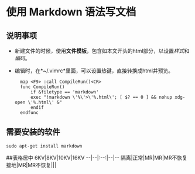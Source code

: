 <head>
<title>MarkDown File</title>
<meta http-equiv="content-type" content="text/html; charset=UTF-8">
<link href="mkd.css" rel="stylesheet" type="text/css">
</head>

使用 Markdown 语法写文档
========================

说明事项
--------

* 新建文件的时候，使用**文件模板**，包含如本文开头的html部分，以设置*样式*和*编码*。
* 编辑时，在*~/.vimrc*里面，可以设置热键，直接转换成html并预览。

		map <F9> :call CompileRun()<CR>
		func CompileRun() 
			if &filetype == 'markdown'
			exec "!markdown \'%\'>\'%.html\'; [ $? == 0 ] && nohup xdg-open \'%.html\' &"
			endif 
		endfunc
 
需要安装的软件
-------------
	sudo apt-get install markdown


##表格居中
6KV|8KV|10KV|16KV
--|--|:--:|--|--
隔离|正常|MR|MR|MR不恢复
接地|MR|MR不恢复|||
